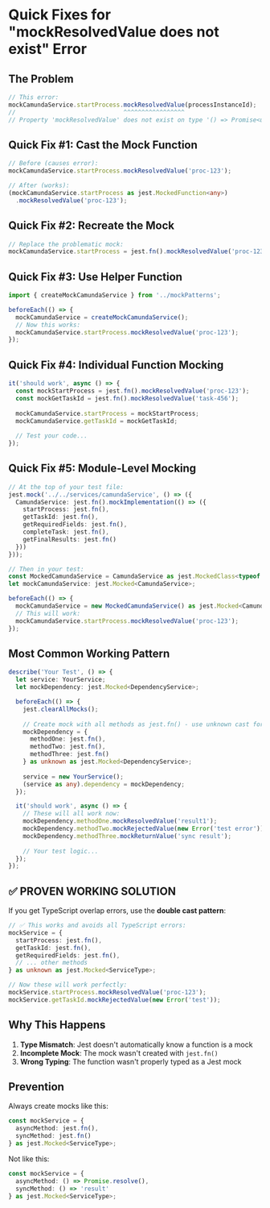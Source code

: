 # Quick Fixes for "mockResolvedValue does not exist" Error

## The Problem
```typescript
// This error:
mockCamundaService.startProcess.mockResolvedValue(processInstanceId);
//                              ^^^^^^^^^^^^^^^^^ 
// Property 'mockResolvedValue' does not exist on type '() => Promise<unknown>'
```

## Quick Fix #1: Cast the Mock Function
```typescript
// Before (causes error):
mockCamundaService.startProcess.mockResolvedValue('proc-123');

// After (works):
(mockCamundaService.startProcess as jest.MockedFunction<any>)
  .mockResolvedValue('proc-123');
```

## Quick Fix #2: Recreate the Mock
```typescript
// Replace the problematic mock:
mockCamundaService.startProcess = jest.fn().mockResolvedValue('proc-123');
```

## Quick Fix #3: Use Helper Function
```typescript
import { createMockCamundaService } from '../mockPatterns';

beforeEach(() => {
  mockCamundaService = createMockCamundaService();
  // Now this works:
  mockCamundaService.startProcess.mockResolvedValue('proc-123');
});
```

## Quick Fix #4: Individual Function Mocking
```typescript
it('should work', async () => {
  const mockStartProcess = jest.fn().mockResolvedValue('proc-123');
  const mockGetTaskId = jest.fn().mockResolvedValue('task-456');
  
  mockCamundaService.startProcess = mockStartProcess;
  mockCamundaService.getTaskId = mockGetTaskId;
  
  // Test your code...
});
```

## Quick Fix #5: Module-Level Mocking
```typescript
// At the top of your test file:
jest.mock('../../services/camundaService', () => ({
  CamundaService: jest.fn().mockImplementation(() => ({
    startProcess: jest.fn(),
    getTaskId: jest.fn(),
    getRequiredFields: jest.fn(),
    completeTask: jest.fn(),
    getFinalResults: jest.fn()
  }))
}));

// Then in your test:
const MockedCamundaService = CamundaService as jest.MockedClass<typeof CamundaService>;
let mockCamundaService: jest.Mocked<CamundaService>;

beforeEach(() => {
  mockCamundaService = new MockedCamundaService() as jest.Mocked<CamundaService>;
  // This will work:
  mockCamundaService.startProcess.mockResolvedValue('proc-123');
});
```

## Most Common Working Pattern

```typescript
describe('Your Test', () => {
  let service: YourService;
  let mockDependency: jest.Mocked<DependencyService>;

  beforeEach(() => {
    jest.clearAllMocks();
    
    // Create mock with all methods as jest.fn() - use unknown cast for complex types
    mockDependency = {
      methodOne: jest.fn(),
      methodTwo: jest.fn(),
      methodThree: jest.fn()
    } as unknown as jest.Mocked<DependencyService>;
    
    service = new YourService();
    (service as any).dependency = mockDependency;
  });

  it('should work', async () => {
    // These will all work now:
    mockDependency.methodOne.mockResolvedValue('result1');
    mockDependency.methodTwo.mockRejectedValue(new Error('test error'));
    mockDependency.methodThree.mockReturnValue('sync result');
    
    // Your test logic...
  });
});
```

## ✅ **PROVEN WORKING SOLUTION**

If you get TypeScript overlap errors, use the **double cast pattern**:

```typescript
// ✅ This works and avoids all TypeScript errors:
mockService = {
  startProcess: jest.fn(),
  getTaskId: jest.fn(),
  getRequiredFields: jest.fn(),
  // ... other methods
} as unknown as jest.Mocked<ServiceType>;

// Now these will work perfectly:
mockService.startProcess.mockResolvedValue('proc-123');
mockService.getTaskId.mockRejectedValue(new Error('test'));
```

## Why This Happens

1. **Type Mismatch**: Jest doesn't automatically know a function is a mock
2. **Incomplete Mock**: The mock wasn't created with `jest.fn()`
3. **Wrong Typing**: The function wasn't properly typed as a Jest mock

## Prevention

Always create mocks like this:
```typescript
const mockService = {
  asyncMethod: jest.fn(),
  syncMethod: jest.fn()
} as jest.Mocked<ServiceType>;
```

Not like this:
```typescript
const mockService = {
  asyncMethod: () => Promise.resolve(),
  syncMethod: () => 'result'
} as jest.Mocked<ServiceType>;
```